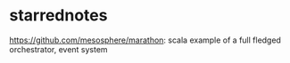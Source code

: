 starrednotes
============
https://github.com/mesosphere/marathon: scala example of a full fledged orchestrator, event system 
